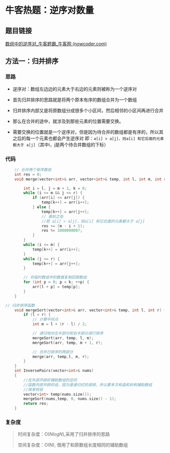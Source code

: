 # 牛客热题：逆序对数量

## 题目链接

[数组中的逆序对_牛客题霸_牛客网 (nowcoder.com)](https://www.nowcoder.com/practice/96bd6684e04a44eb80e6a68efc0ec6c5?tpId=295&tqId=23260&ru=/exam/oj&qru=/ta/format-top101/question-ranking&sourceUrl=%2Fexam%2Foj)

## 方法一：归并排序

### 思路

- 逆序对：数组左边边的元素大于右边的元素则被称为一个逆序对

- 首先归并排序的思路就是将两个原本有序的数组合并为一个数组

- 归并排序内部又是将原数组分成很多个小区间，然后相邻的小区间再进行合并
- 那么在合并的途中，就涉及到那些元素的位置需要交换。
- 需要交换的位置就是一个逆序对，但是因为待合并的数组都是有序的，所以其之后的每一个元素也都会产生逆序对 即：`a[i] > a[j]，则a[i] 和它后面的元素都大于 a[j]`（其中i，j是两个待合并数组的下标）

### 代码

```cpp
    // 合并两个有序数组
    int res = 0;
    void merge(vector<int>& arr, vector<int>& temp, int l, int m, int r) {

        int i = l, j = m + 1, k = 0;
        while (i <= m && j <= r) {
            if (arr[i] <= arr[j]) {
                temp[k++] = arr[i++];
            } else {
                temp[k++] = arr[j++];
                // 奥妙之处
                //若 a[i] > a[j]，则a[i] 和它后面的元素都大于 a[j]
                res += (m - i + 1);
                res %= 1000000007;
            }
        }
        while (i <= m) {
            temp[k++] = arr[i++];
        }
        while (j <= r) {
            temp[k++] = arr[j++];
        }

        // 将临时数组中的数据复制回原数组
        for (int p = 0; p < k; ++p) {
            arr[l + p] = temp[p];
        }
    }

// 归并排序函数
    void mergeSort(vector<int>& arr, vector<int>& temp, int l, int r) {
        if (l < r) {
            // 计算中间点
            int m = l + (r - l) / 2;

            // 递归地对左半部分和右半部分进行排序
            mergeSort(arr, temp, l, m);
            mergeSort(arr, temp, m + 1, r);

            // 合并已排序的两部分
            merge(arr, temp,l, m, r);
        }
    }
    int InversePairs(vector<int>& nums) 
    {
        //在外部开辟好辅助数组的空间
        //函数内部开辟的话，因为是递归式的调用，所以要多次构造和析构辅助数组
        //效率较低
        vector<int> temp(nums.size());
        mergeSort(nums,temp, 0, nums.size() - 1);
        return res;
    }
```

### 复杂度

> 时间复杂度：O($NlogN$),采用了归并排序的思路
>
> 空间复杂度：O(N), 借用了和原数组长度相同的辅助数组

